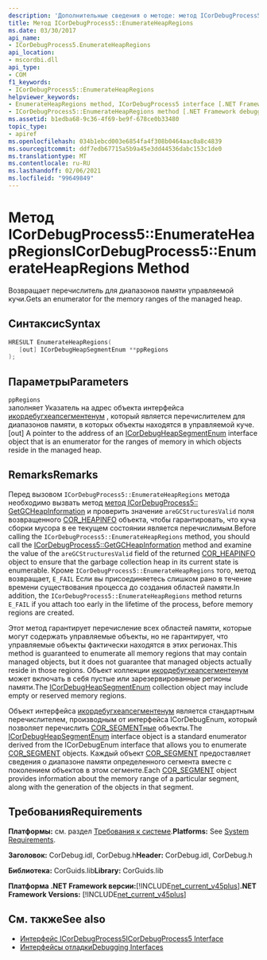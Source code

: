 ```yaml
---
description: 'Дополнительные сведения о методе: метод ICorDebugProcess5:: Енумератехеапрегионс'
title: Метод ICorDebugProcess5::EnumerateHeapRegions
ms.date: 03/30/2017
api_name:
- ICorDebugProcess5.EnumerateHeapRegions
api_location:
- mscordbi.dll
api_type:
- COM
f1_keywords:
- ICorDebugProcess5::EnumerateHeapRegions
helpviewer_keywords:
- EnumerateHeapRegions method, ICorDebugProcess5 interface [.NET Framework debugging]
- ICorDebugProcess5::EnumerateHeapRegions method [.NET Framework debugging]
ms.assetid: b1edba68-9c36-4f69-be9f-678ce0b33480
topic_type:
- apiref
ms.openlocfilehash: 034b1ebcd003e6854fa4f308b0464aac0a8c4839
ms.sourcegitcommit: ddf7edb67715a5b9a45e3dd44536dabc153c1de0
ms.translationtype: MT
ms.contentlocale: ru-RU
ms.lasthandoff: 02/06/2021
ms.locfileid: "99649849"
---
```

# <a name="icordebugprocess5enumerateheapregions-method"></a><span data-ttu-id="1e2ce-103">Метод ICorDebugProcess5::EnumerateHeapRegions</span><span class="sxs-lookup"><span data-stu-id="1e2ce-103">ICorDebugProcess5::EnumerateHeapRegions Method</span></span>

<span data-ttu-id="1e2ce-104">Возвращает перечислитель для диапазонов памяти управляемой кучи.</span><span class="sxs-lookup"><span data-stu-id="1e2ce-104">Gets an enumerator for the memory ranges of the managed heap.</span></span>  
  
## <a name="syntax"></a><span data-ttu-id="1e2ce-105">Синтаксис</span><span class="sxs-lookup"><span data-stu-id="1e2ce-105">Syntax</span></span>  
  
```cpp  
HRESULT EnumerateHeapRegions(  
   [out] ICorDebugHeapSegmentEnum **ppRegions  
);  
```  
  
## <a name="parameters"></a><span data-ttu-id="1e2ce-106">Параметры</span><span class="sxs-lookup"><span data-stu-id="1e2ce-106">Parameters</span></span>  

 `ppRegions`  
 <span data-ttu-id="1e2ce-107">заполняет Указатель на адрес объекта интерфейса [икордебугхеапсегментенум](icordebugheapsegmentenum-interface.md) , который является перечислителем для диапазонов памяти, в которых объекты находятся в управляемой куче.</span><span class="sxs-lookup"><span data-stu-id="1e2ce-107">[out] A pointer to the address of an [ICorDebugHeapSegmentEnum](icordebugheapsegmentenum-interface.md) interface object that is an enumerator for the ranges of memory in which objects reside in the managed heap.</span></span>  
  
## <a name="remarks"></a><span data-ttu-id="1e2ce-108">Remarks</span><span class="sxs-lookup"><span data-stu-id="1e2ce-108">Remarks</span></span>  

 <span data-ttu-id="1e2ce-109">Перед вызовом `ICorDebugProcess5::EnumerateHeapRegions` метода необходимо вызвать метод [метод ICorDebugProcess5:: GetGCHeapInformation](icordebugprocess5-getgcheapinformation-method.md) и проверить значение `areGCStructuresValid` поля возвращенного [COR_HEAPINFO](cor-heapinfo-structure.md) объекта, чтобы гарантировать, что куча сборки мусора в ее текущем состоянии является перечислимым.</span><span class="sxs-lookup"><span data-stu-id="1e2ce-109">Before calling the `ICorDebugProcess5::EnumerateHeapRegions` method, you should call the [ICorDebugProcess5::GetGCHeapInformation](icordebugprocess5-getgcheapinformation-method.md) method and examine the value of the `areGCStructuresValid` field of the returned [COR_HEAPINFO](cor-heapinfo-structure.md) object to ensure that the garbage collection heap in its current state is enumerable.</span></span> <span data-ttu-id="1e2ce-110">Кроме `ICorDebugProcess5::EnumerateHeapRegions` того, метод возвращает, `E_FAIL` Если вы присоединяетесь слишком рано в течение времени существования процесса до создания областей памяти.</span><span class="sxs-lookup"><span data-stu-id="1e2ce-110">In addition, the `ICorDebugProcess5::EnumerateHeapRegions` method returns `E_FAIL` if you attach too early in the lifetime of the process, before memory regions are created.</span></span>  
  
 <span data-ttu-id="1e2ce-111">Этот метод гарантирует перечисление всех областей памяти, которые могут содержать управляемые объекты, но не гарантирует, что управляемые объекты фактически находятся в этих регионах.</span><span class="sxs-lookup"><span data-stu-id="1e2ce-111">This method is guaranteed to enumerate all memory regions that may contain managed objects, but it does not guarantee that managed objects actually reside in those regions.</span></span> <span data-ttu-id="1e2ce-112">Объект коллекции [икордебугхеапсегментенум](icordebugheapsegmentenum-interface.md) может включать в себя пустые или зарезервированные регионы памяти.</span><span class="sxs-lookup"><span data-stu-id="1e2ce-112">The [ICorDebugHeapSegmentEnum](icordebugheapsegmentenum-interface.md) collection object may include empty or reserved memory regions.</span></span>  
  
 <span data-ttu-id="1e2ce-113">Объект интерфейса [икордебугхеапсегментенум](icordebugheapsegmentenum-interface.md) является стандартным перечислителем, производным от интерфейса ICorDebugEnum, который позволяет перечислить [COR_SEGMENTные](cor-segment-structure.md) объекты.</span><span class="sxs-lookup"><span data-stu-id="1e2ce-113">The [ICorDebugHeapSegmentEnum](icordebugheapsegmentenum-interface.md) interface object is a standard enumerator derived from the ICorDebugEnum interface that allows you to enumerate [COR_SEGMENT](cor-segment-structure.md) objects.</span></span> <span data-ttu-id="1e2ce-114">Каждый объект [COR_SEGMENT](cor-segment-structure.md) предоставляет сведения о диапазоне памяти определенного сегмента вместе с поколением объектов в этом сегменте.</span><span class="sxs-lookup"><span data-stu-id="1e2ce-114">Each [COR_SEGMENT](cor-segment-structure.md) object provides information about the memory range of a particular segment, along with the generation of the objects in that segment.</span></span>  
  
## <a name="requirements"></a><span data-ttu-id="1e2ce-115">Требования</span><span class="sxs-lookup"><span data-stu-id="1e2ce-115">Requirements</span></span>  

 <span data-ttu-id="1e2ce-116">**Платформы:** см. раздел [Требования к системе](../../get-started/system-requirements.md).</span><span class="sxs-lookup"><span data-stu-id="1e2ce-116">**Platforms:** See [System Requirements](../../get-started/system-requirements.md).</span></span>  
  
 <span data-ttu-id="1e2ce-117">**Заголовок:** CorDebug.idl, CorDebug.h</span><span class="sxs-lookup"><span data-stu-id="1e2ce-117">**Header:** CorDebug.idl, CorDebug.h</span></span>  
  
 <span data-ttu-id="1e2ce-118">**Библиотека:** CorGuids.lib</span><span class="sxs-lookup"><span data-stu-id="1e2ce-118">**Library:** CorGuids.lib</span></span>  
  
 <span data-ttu-id="1e2ce-119">**Платформа .NET Framework версии:**[!INCLUDE[net_current_v45plus](../../../../includes/net-current-v45plus-md.md)]</span><span class="sxs-lookup"><span data-stu-id="1e2ce-119">**.NET Framework Versions:** [!INCLUDE[net_current_v45plus](../../../../includes/net-current-v45plus-md.md)]</span></span>  
  
## <a name="see-also"></a><span data-ttu-id="1e2ce-120">См. также</span><span class="sxs-lookup"><span data-stu-id="1e2ce-120">See also</span></span>

- [<span data-ttu-id="1e2ce-121">Интерфейс ICorDebugProcess5</span><span class="sxs-lookup"><span data-stu-id="1e2ce-121">ICorDebugProcess5 Interface</span></span>](icordebugprocess5-interface.md)
- [<span data-ttu-id="1e2ce-122">Интерфейсы отладки</span><span class="sxs-lookup"><span data-stu-id="1e2ce-122">Debugging Interfaces</span></span>](debugging-interfaces.md)
